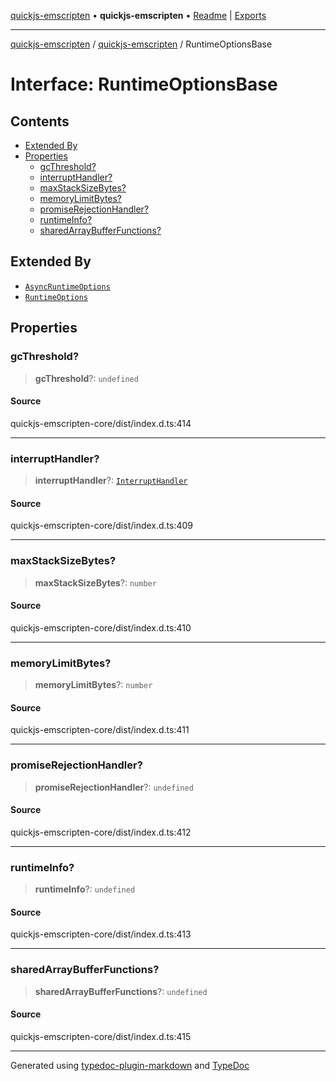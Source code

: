 [quickjs-emscripten](../../packages.md) • **quickjs-emscripten** • [Readme](../index.md) \| [Exports](../exports.md)

***

[quickjs-emscripten](../../packages.md) / [quickjs-emscripten](../exports.md) / RuntimeOptionsBase

# Interface: RuntimeOptionsBase

## Contents

- [Extended By](RuntimeOptionsBase.md#extended-by)
- [Properties](RuntimeOptionsBase.md#properties)
  - [gcThreshold?](RuntimeOptionsBase.md#gcthreshold)
  - [interruptHandler?](RuntimeOptionsBase.md#interrupthandler)
  - [maxStackSizeBytes?](RuntimeOptionsBase.md#maxstacksizebytes)
  - [memoryLimitBytes?](RuntimeOptionsBase.md#memorylimitbytes)
  - [promiseRejectionHandler?](RuntimeOptionsBase.md#promiserejectionhandler)
  - [runtimeInfo?](RuntimeOptionsBase.md#runtimeinfo)
  - [sharedArrayBufferFunctions?](RuntimeOptionsBase.md#sharedarraybufferfunctions)

## Extended By

- [`AsyncRuntimeOptions`](AsyncRuntimeOptions.md)
- [`RuntimeOptions`](RuntimeOptions.md)

## Properties

### gcThreshold?

> **gcThreshold**?: `undefined`

#### Source

quickjs-emscripten-core/dist/index.d.ts:414

***

### interruptHandler?

> **interruptHandler**?: [`InterruptHandler`](../exports.md#interrupthandler)

#### Source

quickjs-emscripten-core/dist/index.d.ts:409

***

### maxStackSizeBytes?

> **maxStackSizeBytes**?: `number`

#### Source

quickjs-emscripten-core/dist/index.d.ts:410

***

### memoryLimitBytes?

> **memoryLimitBytes**?: `number`

#### Source

quickjs-emscripten-core/dist/index.d.ts:411

***

### promiseRejectionHandler?

> **promiseRejectionHandler**?: `undefined`

#### Source

quickjs-emscripten-core/dist/index.d.ts:412

***

### runtimeInfo?

> **runtimeInfo**?: `undefined`

#### Source

quickjs-emscripten-core/dist/index.d.ts:413

***

### sharedArrayBufferFunctions?

> **sharedArrayBufferFunctions**?: `undefined`

#### Source

quickjs-emscripten-core/dist/index.d.ts:415

***

Generated using [typedoc-plugin-markdown](https://www.npmjs.com/package/typedoc-plugin-markdown) and [TypeDoc](https://typedoc.org/)
